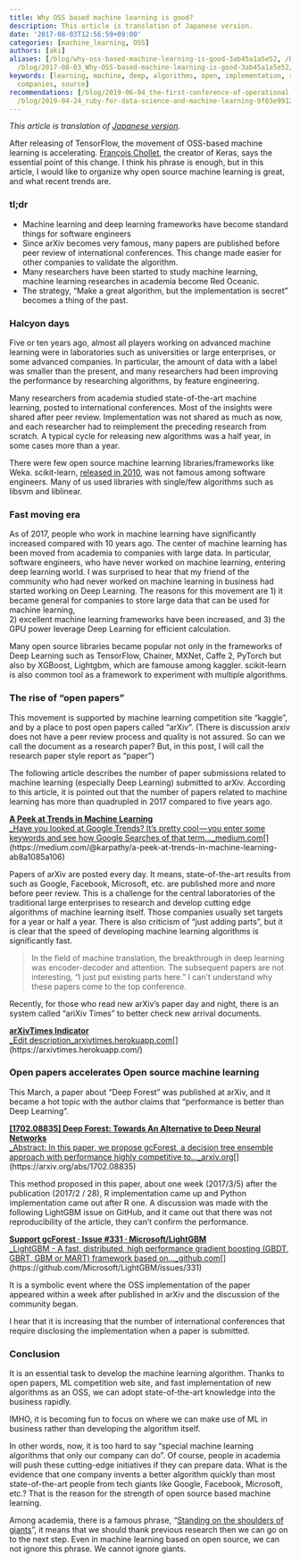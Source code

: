 ```yaml
---
title: Why OSS based machine learning is good?
description: This article is translation of Japanese version.
date: '2017-08-03T12:56:59+09:00'
categories: [machine_learning, OSS]
authors: [aki]
aliases: [/blog/why-oss-based-machine-learning-is-good-3ab45a1a5e52, /blog/3ab45a1a5e52,
  /blog/2017-08-03_Why-OSS-based-machine-learning-is-good-3ab45a1a5e52/]
keywords: [learning, machine, deep, algorithms, open, implementation, research, performance,
  companies, source]
recommendations: [/blog/2019-06-04_the-first-conference-of-operational-machine-learning--opml--19-308baad36108/,
  /blog/2019-04-24_ruby-for-data-science-and-machine-learning-9f03e99125e0/, /blog/2017-08-30_python-basics--package-management-462918458f96/]
---
```



_This article is translation of_ [_Japanese version_](https://chezo.uno/post/2017-08-03_oss-48807bbbf13f/)_._

After releasing of TensorFlow, the movement of OSS-based machine learning is accelerating. [François Chollet](https://twitter.com/fchollet), the creator of Keras, says the essential point of this change. I think his phrase is enough, but in this article, I would like to organize why open source machine learning is great, and what recent trends are.

### tl;dr

*   Machine learning and deep learning frameworks have become standard things for software engineers
*   Since arXiv becomes very famous, many papers are published before peer review of international conferences. This change made easier for other companies to validate the algorithm.
*   Many researchers have been started to study machine learning, machine learning researches in academia become Red Oceanic.
*   The strategy, “Make a great algorithm, but the implementation is secret” becomes a thing of the past.

### Halcyon days

Five or ten years ago, almost all players working on advanced machine learning were in laboratories such as universities or large enterprises, or some advanced companies. In particular, the amount of data with a label was smaller than the present, and many researchers had been improving the performance by researching algorithms, by feature engineering.

Many researchers from academia studied state-of-the-art machine learning, posted to international conferences. Most of the insights were shared after peer review. Implementation was not shared as much as now, and each researcher had to reimplement the preceding research from scratch. A typical cycle for releasing new algorithms was a half year, in some cases more than a year.

There were few open source machine learning libraries/frameworks like Weka. scikit-learn, [released in 2010](https://en.wikipedia.org/wiki/Scikit-learn), was not famous among software engineers. Many of us used libraries with single/few algorithms such as libsvm and liblinear.

### Fast moving era

As of 2017, people who work in machine learning have significantly increased compared with 10 years ago. The center of machine learning has been moved from academia to companies with large data. In particular, software engineers, who have never worked on machine learning, entering deep learning world. I was surprised to hear that my friend of the community who had never worked on machine learning in business had started working on Deep Learning. The reasons for this movement are 1) it became general for companies to store large data that can be used for machine learning,   
2) excellent machine learning frameworks have been increased, and 3) the GPU power leverage Deep Learning for efficient calculation.

Many open source libraries became popular not only in the frameworks of Deep Learning such as TensorFlow, Chainer, MXNet, Caffe 2, PyTorch but also by XGBoost, Lightgbm, which are famouse among kaggler. scikit-learn is also common tool as a framework to experiment with multiple algorithms.

### The rise of “open papers”

This movement is supported by machine learning competition site “kaggle”, and by a place to post open papers called “arXiv”. (There is discussion arxiv does not have a peer review process and quality is not assured. So can we call the document as a research paper? But, in this post, I will call the research paper style report as “paper”)

The following article describes the number of paper submissions related to machine learning (especially Deep Learning) submitted to arXiv. According to this article, it is pointed out that the number of papers related to machine learning has more than quadrupled in 2017 compared to five years ago.

[**A Peek at Trends in Machine Learning**  
_Have you looked at Google Trends? It’s pretty cool — you enter some keywords and see how Google Searches of that term…_medium.com](https://medium.com/@karpathy/a-peek-at-trends-in-machine-learning-ab8a1085a106 "https://medium.com/@karpathy/a-peek-at-trends-in-machine-learning-ab8a1085a106")[](https://medium.com/@karpathy/a-peek-at-trends-in-machine-learning-ab8a1085a106)

Papers of arXiv are posted every day. It means, state-of-the-art results from such as Google, Facebook, Microsoft, etc. are published more and more before peer review. This is a challenge for the central laboratories of the traditional large enterprises to research and develop cutting edge algorithms of machine learning itself. Those companies usually set targets for a year or half a year. There is also criticism of “just adding parts”, but it is clear that the speed of developing machine learning algorithms is significantly fast.

> In the field of machine translation, the breakthrough in deep learning was encoder-decoder and attention. The subsequent papers are not interesting, “I just put existing parts here.” I can’t understand why these papers come to the top conference.

Recently, for those who read new arXiv’s paper day and night, there is an system called “ariXiv Times” to better check new arrival documents.

[**arXivTimes Indicator**  
_Edit description_arxivtimes.herokuapp.com](https://arxivtimes.herokuapp.com/ "https://arxivtimes.herokuapp.com/")[](https://arxivtimes.herokuapp.com/)

### Open papers accelerates Open source machine learning

This March, a paper about “Deep Forest” was published at arXiv, and it became a hot topic with the author claims that “performance is better than Deep Learning”.

[**\[1702.08835\] Deep Forest: Towards An Alternative to Deep Neural Networks**  
_Abstract: In this paper, we propose gcForest, a decision tree ensemble approach with performance highly competitive to…_arxiv.org](https://arxiv.org/abs/1702.08835 "https://arxiv.org/abs/1702.08835")[](https://arxiv.org/abs/1702.08835)

This method proposed in this paper, about one week (2017/3/5) after the publication (2017/2 / 28), R implementation came up and Python implementation came out after R one. A discussion was made with the following LightGBM issue on GitHub, and it came out that there was not reproducibility of the article, they can’t confirm the performance.

[**Support gcForest · Issue #331 · Microsoft/LightGBM**  
_LightGBM - A fast, distributed, high performance gradient boosting (GBDT, GBRT, GBM or MART) framework based on…_github.com](https://github.com/Microsoft/LightGBM/issues/331 "https://github.com/Microsoft/LightGBM/issues/331")[](https://github.com/Microsoft/LightGBM/issues/331)

It is a symbolic event where the OSS implementation of the paper   
appeared within a week after published in arXiv and the discussion of the community began.

I hear that it is increasing that the number of international conferences that require disclosing the implementation when a paper is submitted.

### Conclusion

It is an essential task to develop the machine learning algorithm. Thanks to open papers, ML competition web site, and fast implementation of new algorithms as an OSS, we can adopt state-of-the-art knowledge into the business rapidly.

IMHO, it is becoming fun to focus on where we can make use of ML in business rather than developing the algorithm itself.

In other words, now, it is too hard to say “special machine learning algorithms that only our company can do”. Of course, people in academia will push these cutting-edge initiatives if they can prepare data. What is the evidence that one company invents a better algorithm quickly than most state-of-the-art people from tech giants like Google, Facebook, Microsoft, etc.? That is the reason for the strength of open source based machine learning.

Among academia, there is a famous phrase, “[Standing on the shoulders of giants](https://en.wikipedia.org/wiki/Standing_on_the_shoulders_of_giants)”, it means that we should thank previous research then we can go on to the next step. Even in machine learning based on open source, we can not ignore this phrase. We cannot ignore giants.
